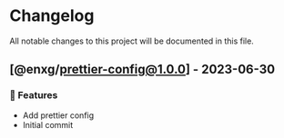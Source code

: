 # Changelog

All notable changes to this project will be documented in this file.

## [@enxg/prettier-config@1.0.0] - 2023-06-30

### 🚀 Features

- Add prettier config
- Initial commit

